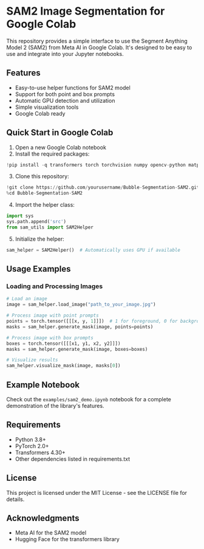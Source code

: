 # SAM2 Image Segmentation for Google Colab

This repository provides a simple interface to use the Segment Anything Model 2 (SAM2) from Meta AI in Google Colab. It's designed to be easy to use and integrate into your Jupyter notebooks.

## Features

- Easy-to-use helper functions for SAM2 model
- Support for both point and box prompts
- Automatic GPU detection and utilization
- Simple visualization tools
- Google Colab ready

## Quick Start in Google Colab

1. Open a new Google Colab notebook
2. Install the required packages:
```python
!pip install -q transformers torch torchvision numpy opencv-python matplotlib Pillow ipywidgets tqdm
```

3. Clone this repository:
```python
!git clone https://github.com/yourusername/Bubble-Segmentation-SAM2.git
%cd Bubble-Segmentation-SAM2
```

4. Import the helper class:
```python
import sys
sys.path.append('src')
from sam_utils import SAM2Helper
```

5. Initialize the helper:
```python
sam_helper = SAM2Helper()  # Automatically uses GPU if available
```

## Usage Examples

### Loading and Processing Images

```python
# Load an image
image = sam_helper.load_image("path_to_your_image.jpg")

# Process image with point prompts
points = torch.tensor([[[x, y, 1]]])  # 1 for foreground, 0 for background
masks = sam_helper.generate_mask(image, points=points)

# Process image with box prompts
boxes = torch.tensor([[[x1, y1, x2, y2]]])
masks = sam_helper.generate_mask(image, boxes=boxes)

# Visualize results
sam_helper.visualize_mask(image, masks[0])
```

## Example Notebook

Check out the `examples/sam2_demo.ipynb` notebook for a complete demonstration of the library's features.

## Requirements

- Python 3.8+
- PyTorch 2.0+
- Transformers 4.30+
- Other dependencies listed in requirements.txt

## License

This project is licensed under the MIT License - see the LICENSE file for details.

## Acknowledgments

- Meta AI for the SAM2 model
- Hugging Face for the transformers library

